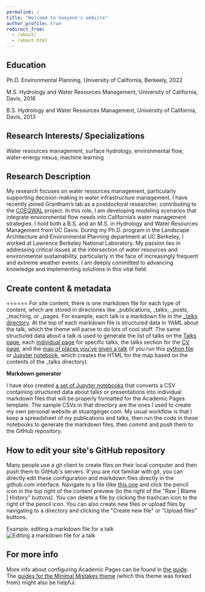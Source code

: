 ```yaml
---
permalink: /
title: "Welcome to Sooyeon's website"
author_profile: true
redirect_from: 
  - /about/
  - /about.html
---
```


Education
------
Ph.D. Environmental Planning, University of California, Berkeely, 2022

M.S. Hydrology and Water Resources Management, University of California, Davis, 2016

B.S. Hydrology and Water Resources Management, University of California, Davis, 2013

Research Interests/ Specializations
------
Water resources management, surface hydrology, environmental flow, water-energy nexus, machine learning

Research Description
------
My research focuses on water resources management, particularly supporting decision-making in water infrastructure management. I have recently joined Grantham’s lab as a postdoctoral researcher, contributing to the [COEQWAL](https://live-coeqwal-ca.pantheon.berkeley.edu/) project. In this role, I am developing modeling scenarios that integrate environmental flow needs into California’s water management strategies. I hold both a B.S. and an M.S. in Hydrology and Water Resources Management from UC Davis. During my Ph.D. program in the Landscape Architecture and Environmental Planning department at UC Berkeley, I worked at Lawrence Berkeley National Laboratory. My passion lies in addressing critical issues at the intersection of water resources and environmental sustainability, particularly in the face of increasingly frequent and extreme weather events. I am deeply committed to advancing knowledge and implementing solutions in this vital field.

Create content & metadata
------
======
For site content, there is one markdown file for each type of content, which are stored in directories like _publications, _talks, _posts, _teaching, or _pages. For example, each talk is a markdown file in the [_talks directory](https://github.com/academicpages/academicpages.github.io/tree/master/_talks). At the top of each markdown file is structured data in YAML about the talk, which the theme will parse to do lots of cool stuff. The same structured data about a talk is used to generate the list of talks on the [Talks page](https://academicpages.github.io/talks), each [individual page](https://academicpages.github.io/talks/2012-03-01-talk-1) for specific talks, the talks section for the [CV page](https://academicpages.github.io/cv), and the [map of places you've given a talk](https://academicpages.github.io/talkmap.html) (if you run this [python file](https://github.com/academicpages/academicpages.github.io/blob/master/talkmap.py) or [Jupyter notebook](https://github.com/academicpages/academicpages.github.io/blob/master/talkmap.ipynb), which creates the HTML for the map based on the contents of the _talks directory).

**Markdown generator**

I have also created [a set of Jupyter notebooks](https://github.com/academicpages/academicpages.github.io/tree/master/markdown_generator
) that converts a CSV containing structured data about talks or presentations into individual markdown files that will be properly formatted for the Academic Pages template. The sample CSVs in that directory are the ones I used to create my own personal website at stuartgeiger.com. My usual workflow is that I keep a spreadsheet of my publications and talks, then run the code in these notebooks to generate the markdown files, then commit and push them to the GitHub repository.

How to edit your site's GitHub repository
------
Many people use a git client to create files on their local computer and then push them to GitHub's servers. If you are not familiar with git, you can directly edit these configuration and markdown files directly in the github.com interface. Navigate to a file (like [this one](https://github.com/academicpages/academicpages.github.io/blob/master/_talks/2012-03-01-talk-1.md) and click the pencil icon in the top right of the content preview (to the right of the "Raw | Blame | History" buttons). You can delete a file by clicking the trashcan icon to the right of the pencil icon. You can also create new files or upload files by navigating to a directory and clicking the "Create new file" or "Upload files" buttons. 

Example: editing a markdown file for a talk
![Editing a markdown file for a talk](/images/editing-talk.png)

For more info
------
More info about configuring Academic Pages can be found in [the guide](https://academicpages.github.io/markdown/). The [guides for the Minimal Mistakes theme](https://mmistakes.github.io/minimal-mistakes/docs/configuration/) (which this theme was forked from) might also be helpful.
